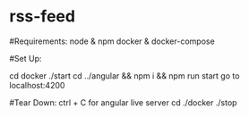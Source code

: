 # rss-feed

#Requirements:
  node & npm
  docker & docker-compose
  
#Set Up:

cd docker
./start
cd ../angular && npm i && npm run start
go to localhost:4200

#Tear Down:
ctrl + C for angular live server
cd ./docker
./stop
